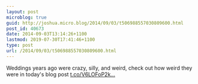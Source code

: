 ```yaml
---
layout: post
microblog: true
guid: http://joshua.micro.blog/2014/09/03/t506988557030809600.html
post_id: 40673
date: 2014-09-03T13:14:26+1100
lastmod: 2019-07-30T17:41:46+1100
type: post
url: /2014/09/03/t506988557030809600.html
---
```

Weddings years ago were crazy, silly, and weird, check out how weird they were in today's blog post [t.co/V6LOFoP2k...](http://t.co/V6LOFoP2kh)
